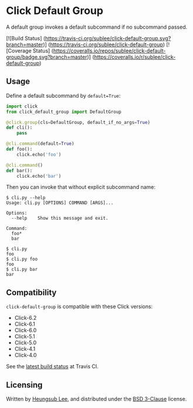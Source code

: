 Click Default Group
===================

A default group invokes a default subcommand if no subcommand passed.

[![Build Status]
(https://travis-ci.org/sublee/click-default-group.svg?branch=master)]
(https://travis-ci.org/sublee/click-default-group)
[![Coverage Status]
(https://coveralls.io/repos/sublee/click-default-group/badge.svg?branch=master)]
(https://coveralls.io/r/sublee/click-default-group)

Usage
-----

Define a default subcommand by `default=True`:

```python
import click
from click_default_group import DefaultGroup

@click.group(cls=DefaultGroup, default_if_no_args=True)
def cli():
    pass

@cli.command(default=True)
def foo():
    click.echo('foo')

@cli.command()
def bar():
    click.echo('bar')
```

Then you can invoke that without explicit subcommand name:

```console
$ cli.py --help
Usage: cli.py [OPTIONS] COMMAND [ARGS]...

Options:
  --help    Show this message and exit.

Command:
  foo*
  bar

$ cli.py
foo
$ cli.py foo
foo
$ cli.py bar
bar
```

Compatibility
-------------

`click-default-group` is compatible with these Click versions:

- Click-6.2
- Click-6.1
- Click-6.0
- Click-5.1
- Click-5.0
- Click-4.1
- Click-4.0

See the [latest build status](https://travis-ci.org/sublee/click-default-group)
at Travis CI.

Licensing
---------

Written by [Heungsub Lee], and distributed under the [BSD 3-Clause] license.

[Heungsub Lee]: http://subl.ee/
[BSD 3-Clause]: http://opensource.org/licenses/BSD-3-Clause
